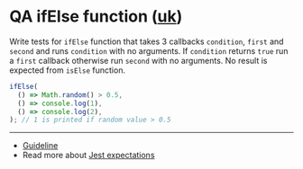 # QA ifElse function ([uk](readme.uk.md))
Write tests for `ifElse` function that takes 3 callbacks `condition`, `first` and
`second` and runs `condition` with no arguments. If `condition` returns `true`
run a `first` callback otherwise run `second` with no arguments. No result is
expected from `isElse` function.

```js
ifElse(
  () => Math.random() > 0.5,
  () => console.log(1),
  () => console.log(2),
); // 1 is printed if random value > 0.5
```

---
- [Guideline](https://github.com/mate-academy/js_task-guideline/blob/master/README.md)
- Read more about [Jest expectations](https://jestjs.io/uk/docs/expect)

